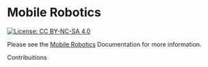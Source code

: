 # Mobile Robotics

[![License: CC BY-NC-SA 4.0](https://img.shields.io/badge/License-CC%20BY--NC--SA%204.0-lightgrey.svg)](https://creativecommons.org/licenses/by-nc-sa/4.0/)

Please see the [Mobile Robotics](https://gitlab.com/jeferson.aulas/mobile-robotics/-/wikis/home) Documentation for more information.

Contribuitions
